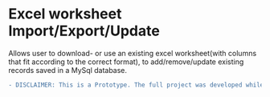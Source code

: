 <h1>Excel worksheet Import/Export/Update </h1>
<p> Allows user to download- or use an existing excel worksheet(with columns that fit according to the correct format), to add/remove/update existing records saved in a MySql database. </p>

```diff
- DISCLAIMER: This is a Prototype. The full project was developed while I was an Intern for QUENCH Delivery Group. Unfortunately, I can't show the one that was implemented.


